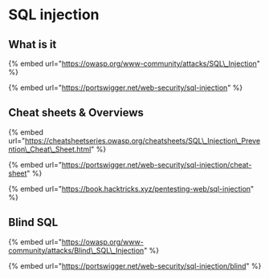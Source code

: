 # SQL injection

## What is it

{% embed url="https://owasp.org/www-community/attacks/SQL\_Injection" %}

{% embed url="https://portswigger.net/web-security/sql-injection" %}

## Cheat sheets & Overviews

{% embed url="https://cheatsheetseries.owasp.org/cheatsheets/SQL\_Injection\_Prevention\_Cheat\_Sheet.html" %}

{% embed url="https://portswigger.net/web-security/sql-injection/cheat-sheet" %}

{% embed url="https://book.hacktricks.xyz/pentesting-web/sql-injection" %}



## Blind SQL

{% embed url="https://owasp.org/www-community/attacks/Blind\_SQL\_Injection" %}

{% embed url="https://portswigger.net/web-security/sql-injection/blind" %}






